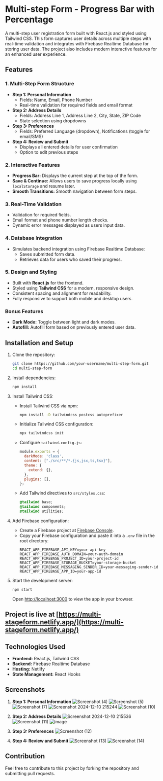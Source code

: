 # Multi-step Form - Progress Bar with Percentage

A multi-step user registration form built with React.js and styled using Tailwind CSS. This form captures user details across multiple steps with real-time validation and integrates with Firebase Realtime Database for storing user data. The project also includes modern interactive features for an enhanced user experience.

## Features

### 1. Multi-Step Form Structure
- **Step 1: Personal Information**
  - Fields: Name, Email, Phone Number
  - Real-time validation for required fields and email format
- **Step 2: Address Details**
  - Fields: Address Line 1, Address Line 2, City, State, ZIP Code
  - State selection using dropdowns
- **Step 3: Preferences**
  - Fields: Preferred Language (dropdown), Notifications (toggle for email/SMS)
- **Step 4: Review and Submit**
  - Displays all entered details for user confirmation
  - Option to edit previous steps

### 2. Interactive Features
- **Progress Bar:** Displays the current step at the top of the form.
- **Save & Continue:** Allows users to save progress locally using `localStorage` and resume later.
- **Smooth Transitions:** Smooth navigation between form steps.

### 3. Real-Time Validation
- Validation for required fields.
- Email format and phone number length checks.
- Dynamic error messages displayed as users input data.

### 4. Database Integration
- Simulates backend integration using Firebase Realtime Database:
  - Saves submitted form data.
  - Retrieves data for users who saved their progress.

### 5. Design and Styling
- Built with **React.js** for the frontend.
- Styled using **Tailwind CSS** for a modern, responsive design.
- Consistent spacing and alignment for readability.
- Fully responsive to support both mobile and desktop users.

### Bonus Features
- **Dark Mode:** Toggle between light and dark modes.
- **Autofill:** Autofill form based on previously entered user data.

## Installation and Setup

1. Clone the repository:
   ```bash
   git clone https://github.com/your-username/multi-step-form.git
   cd multi-step-form
   ```

2. Install dependencies:
   ```bash
   npm install
   ```

3. Install Tailwind CSS:
   - Install Tailwind CSS via npm:
     ```bash
     npm install -D tailwindcss postcss autoprefixer
     ```
   - Initialize Tailwind CSS configuration:
     ```bash
     npx tailwindcss init
     ```
   - Configure `tailwind.config.js`:
     ```javascript
     module.exports = {
       darkMode: 'class',
       content: ["./src/**/*.{js,jsx,ts,tsx}"],
       theme: {
         extend: {},
       },
       plugins: [],
     };
     ```
   - Add Tailwind directives to `src/styles.css`:
     ```css
     @tailwind base;
     @tailwind components;
     @tailwind utilities;
     ```

4. Add Firebase configuration:
   - Create a Firebase project at [Firebase Console](https://console.firebase.google.com/).
   - Copy your Firebase configuration and paste it into a `.env` file in the root directory:
     ```env
     REACT_APP_FIREBASE_API_KEY=your-api-key
     REACT_APP_FIREBASE_AUTH_DOMAIN=your-auth-domain
     REACT_APP_FIREBASE_PROJECT_ID=your-project-id
     REACT_APP_FIREBASE_STORAGE_BUCKET=your-storage-bucket
     REACT_APP_FIREBASE_MESSAGING_SENDER_ID=your-messaging-sender-id
     REACT_APP_FIREBASE_APP_ID=your-app-id
     ```

5. Start the development server:
   ```bash
   npm start
   ```
   Open [http://localhost:3000](http://localhost:3000) to view the app in your browser.


## Project is live at [https://multi-stageform.netlify.app/](https://multi-stageform.netlify.app/)


## Technologies Used
- **Frontend:** React.js, Tailwind CSS
- **Backend:** Firebase Realtime Database
- **Hosting:** Netlify 
- **State Management:** React Hooks

## Screenshots
1. **Step 1: Personal Information**
 ![Screenshot (4)](https://github.com/user-attachments/assets/095501bc-1b6d-4ca8-888f-01f5e957678b)
![Screenshot (5)](https://github.com/user-attachments/assets/89c56deb-aa88-4b9c-8970-576c397d9ece)
![Screenshot (7)](https://github.com/user-attachments/assets/635ad5ae-cb4c-4c59-b413-56b3d4ad0476)
![Screenshot 2024-12-10 215244](https://github.com/user-attachments/assets/36025210-d87c-4ccf-9e46-68dedce89c40)
![Screenshot (10)](https://github.com/user-attachments/assets/cb3129b7-0f06-4bba-88ff-e9a23a342250)

2. **Step 2: Address Details**
   ![Screenshot 2024-12-10 215536](https://github.com/user-attachments/assets/99cecaef-b8d8-49ec-93fb-a8fabd932f4c)
![Screenshot (11)](https://github.com/user-attachments/assets/b8f85930-df15-4046-b798-c192eb218a46)
![image](https://github.com/user-attachments/assets/98dd9edc-13d7-4ec1-8ec8-5b6fbde8353b)


4. **Step 3: Preferences**
  ![Screenshot (12)](https://github.com/user-attachments/assets/38d6d931-b497-4682-ab43-b8bfd58bab8d)

5. **Step 4: Review and Submit**
  ![Screenshot (13)](https://github.com/user-attachments/assets/86493874-5944-4114-bcdc-2fcca362c509)
![Screenshot (14)](https://github.com/user-attachments/assets/d4a6efa9-8f17-4bd6-ab6f-8b3ac90a8329)

## Contribution
Feel free to contribute to this project by forking the repository and submitting pull requests.









